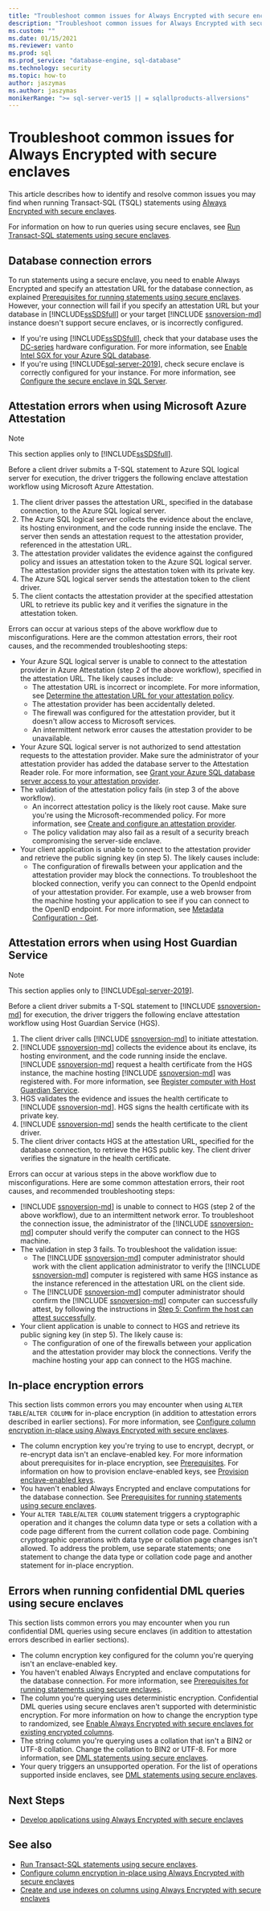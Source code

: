 ```yaml
---
title: "Troubleshoot common issues for Always Encrypted with secure enclaves"
description: "Troubleshoot common issues for Always Encrypted with secure enclaves"
ms.custom: ""
ms.date: 01/15/2021
ms.reviewer: vanto
ms.prod: sql
ms.prod_service: "database-engine, sql-database"
ms.technology: security
ms.topic: how-to
author: jaszymas
ms.author: jaszymas
monikerRange: ">= sql-server-ver15 || = sqlallproducts-allversions"
---
```


# Troubleshoot common issues for Always Encrypted with secure enclaves

This article describes how to identify and resolve common issues you may find when running Transact-SQL (TSQL) statements using [Always Encrypted with secure enclaves](always-encrypted-enclaves.md).

For information on how to run queries using secure enclaves, see [Run Transact-SQL statements using secure enclaves](always-encrypted-enclaves-query-columns.md).

## Database connection errors

To run statements using a secure enclave, you need to enable Always Encrypted and specify an attestation URL for the database connection, as explained [Prerequisites for running statements using secure enclaves](always-encrypted-enclaves-query-columns.md#prerequisites-for-running-statements-using-secure-enclaves). However, your connection will fail if you specify an attestation URL but your database in [!INCLUDE[ssSDSfull](../../../includes/sssdsfull-md.md)] or your target [!INCLUDE [ssnoversion-md](../../../includes/ssnoversion-md.md)] instance doesn't support secure enclaves, or is incorrectly configured.

- If you're using [!INCLUDE[ssSDSfull](../../../includes/sssdsfull-md.md)], check that your database uses the [DC-series](https://docs.microsoft.com/azure/azure-sql/database/service-tiers-vcore?tabs=azure-portal#dc-series) hardware configuration. For more information, see [Enable Intel SGX for your Azure SQL database](/azure/azure-sql/database/always-encrypted-enclaves-enable-sgx).
- If you're using [!INCLUDE[sql-server-2019](../../../includes/sssql19-md.md)], check secure enclave is correctly configured for your instance. For more information, see [Configure the secure enclave in SQL Server](always-encrypted-enclaves-configure-enclave-type.md).

## Attestation errors when using Microsoft Azure Attestation

> [!NOTE]
> This section applies only to [!INCLUDE[ssSDSfull](../../../includes/sssdsfull-md.md)].

Before a client driver submits a T-SQL statement to Azure SQL logical server for execution, the driver triggers the following enclave attestation workflow using Microsoft Azure Attestation.

1. The client driver passes the attestation URL, specified in the database connection, to the Azure SQL logical server.
2. The Azure SQL logical server collects the evidence about the enclave, its hosting environment, and the code running inside the enclave. The server then sends an attestation request to the attestation provider, referenced in the attestation URL.
3. The attestation provider validates the evidence against the configured policy and issues an attestation token to the Azure SQL logical server. The attestation provider signs the attestation token with its private key.
4. The Azure SQL logical server sends the attestation token to the client driver.
5. The client contacts the attestation provider at the specified attestation URL to retrieve its public key and it verifies the signature in the attestation token.

Errors can occur at various steps of the above workflow due to misconfigurations. Here are the common attestation errors, their root causes, and the recommended troubleshooting steps:

- Your Azure SQL logical server is unable to connect to the attestation provider in Azure Attestation (step 2 of the above workflow), specified in the attestation URL. The likely causes include:
  - The attestation URL is incorrect or incomplete. For more information, see [Determine the attestation URL for your attestation policy](/azure/azure-sql/database/always-encrypted-enclaves-configure-attestation#determine-the-attestation-url-for-your-attestation-policy).
  - The attestation provider has been accidentally deleted.
  - The firewall was configured for the attestation provider, but it doesn't allow access to Microsoft services.
  - An intermittent network error causes the attestation provider to be unavailable.
- Your Azure SQL logical server is not authorized to send attestation requests to the attestation provider. Make sure the administrator of your attestation provider has added the database server to the Attestation Reader role. For more information, see [Grant your Azure SQL database server access to your attestation provider](/azure/azure-sql/database/always-encrypted-enclaves-configure-attestation#grant-your-azure-sql-database-server-access-to-your-attestation-provider).
- The validation of the attestation policy fails (in step 3 of the above workflow).
  - An incorrect attestation policy is the likely root cause. Make sure you're using the Microsoft-recommended policy. For more information, see [Create and configure an attestation provider](/azure/azure-sql/database/always-encrypted-enclaves-configure-attestation#create-and-configure-an-attestation-provider).
  - The policy validation may also fail as a result of a security breach compromising the server-side enclave.
- Your client application is unable to connect to the attestation provider and retrieve the public signing key (in step 5). The likely causes include:
  - The configuration of firewalls between your application and the attestation provider may block the connections. To troubleshoot the blocked connection, verify you can connect to the OpenId endpoint of your attestation provider. For example, use a web browser from the machine hosting your application to see if you can connect to the OpenID endpoint. For more information, see [Metadata Configuration - Get](https://docs.microsoft.com/rest/api/attestation/metadataconfiguration/get).

## Attestation errors when using Host Guardian Service

> [!NOTE]
> This section applies only to [!INCLUDE[sql-server-2019](../../../includes/sssql19-md.md)].

Before a client driver submits a T-SQL statement to [!INCLUDE [ssnoversion-md](../../../includes/ssnoversion-md.md)] for execution, the driver triggers the following enclave attestation workflow using Host Guardian Service (HGS).

1. The client driver calls [!INCLUDE [ssnoversion-md](../../../includes/ssnoversion-md.md)] to initiate attestation.
2. [!INCLUDE [ssnoversion-md](../../../includes/ssnoversion-md.md)] collects the evidence about its enclave, its hosting environment, and the code running inside the enclave. [!INCLUDE [ssnoversion-md](../../../includes/ssnoversion-md.md)] request a health certificate from the HGS instance, the machine hosting [!INCLUDE [ssnoversion-md](../../../includes/ssnoversion-md.md)] was registered with. For more information, see [Register computer with Host Guardian Service](always-encrypted-enclaves-host-guardian-service-register.md).
3. HGS validates the evidence and issues the health certificate to [!INCLUDE [ssnoversion-md](../../../includes/ssnoversion-md.md)]. HGS signs the health certificate with its private key.
4. [!INCLUDE [ssnoversion-md](../../../includes/ssnoversion-md.md)] sends the health certificate to the client driver.
5. The client driver contacts HGS at the attestation URL, specified for the database connection, to retrieve the HGS public key. The client driver verifies the signature in the health certificate.

Errors can occur at various steps in the above workflow due to misconfigurations. Here are some common attestation errors, their root causes, and recommended troubleshooting steps:

- [!INCLUDE [ssnoversion-md](../../../includes/ssnoversion-md.md)] is unable to connect to HGS (step 2 of the above workflow), due to an intermittent network error. To troubleshoot the connection issue, the administrator of the [!INCLUDE [ssnoversion-md](../../../includes/ssnoversion-md.md)] computer should verify the computer can connect to the HGS machine.
- The validation in step 3 fails. To troubleshoot the validation issue:
  - The [!INCLUDE [ssnoversion-md](../../../includes/ssnoversion-md.md)]  computer administrator should work with the client application administrator to verify the [!INCLUDE [ssnoversion-md](../../../includes/ssnoversion-md.md)] computer is registered with same HGS instance as the instance referenced in the attestation URL on the client side.
  - The [!INCLUDE [ssnoversion-md](../../../includes/ssnoversion-md.md)]  computer administrator should confirm the [!INCLUDE [ssnoversion-md](../../../includes/ssnoversion-md.md)]  computer can successfully attest, by following the instructions in [Step 5: Confirm the host can attest successfully](always-encrypted-enclaves-host-guardian-service-register.md#step-5-confirm-the-host-can-attest-successfully).
- Your client application is unable to connect to HGS and retrieve its public signing key (in step 5). The likely cause is:
  - The configuration of one of the firewalls between your application and the attestation provider may block the connections. Verify the machine hosting your app can connect to the HGS machine.

## In-place encryption errors

This section lists common errors you may encounter when using `ALTER TABLE`/`ALTER COLUMN` for in-place encryption (in addition to attestation errors described in earlier sections). For more information, see [Configure column encryption in-place using Always Encrypted with secure enclaves](always-encrypted-enclaves-configure-encryption.md).

- The column encryption key you're trying to use to encrypt, decrypt, or re-encrypt data isn't an enclave-enabled key. For more information about prerequisites for in-place encryption, see [Prerequisites](always-encrypted-enclaves-configure-encryption.md#prerequisites). For information on how to provision enclave-enabled keys, see [Provision enclave-enabled keys](always-encrypted-enclaves-provision-keys.md).
- You haven't enabled Always Encrypted and enclave computations for the database connection. See [Prerequisites for running statements using secure enclaves](always-encrypted-enclaves-query-columns.md#prerequisites-for-running-statements-using-secure-enclaves).
- Your `ALTER TABLE`/`ALTER COLUMN` statement triggers a cryptographic operation and it changes the column data type or sets a collation with a code page different from the current collation code page. Combining cryptographic operations with data type or collation page changes isn't allowed. To address the problem, use separate statements; one statement to change the data type or collation code page and another statement for in-place encryption.

## Errors when running confidential DML queries using secure enclaves

This section lists common errors you may encounter when you run confidential DML queries using secure enclaves (in addition to attestation errors described in earlier sections).

- The column encryption key configured for the column you're querying isn't an enclave-enabled key.
- You haven't enabled Always Encrypted and enclave computations for the database connection. For more information, see [Prerequisites for running statements using secure enclaves](always-encrypted-enclaves-query-columns.md#prerequisites-for-running-statements-using-secure-enclaves).
- The column you're querying uses deterministic encryption. Confidential DML queries using secure enclaves aren't supported with deterministic encryption. For more information on how to change the encryption type to randomized, see [Enable Always Encrypted with secure enclaves for existing encrypted columns](always-encrypted-enclaves-enable-for-encrypted-columns.md).
- The string column you're querying uses a collation that isn't a BIN2 or UTF-8 collation. Change the collation to BIN2 or UTF-8. For more information, see [DML statements using secure enclaves](always-encrypted-enclaves-query-columns.md#dml-statements-using-secure-enclaves).
- Your query triggers an unsupported operation. For the list of operations supported inside enclaves, see [DML statements using secure enclaves](always-encrypted-enclaves-query-columns.md#dml-statements-using-secure-enclaves).
## Next Steps

- [Develop applications using Always Encrypted with secure enclaves](always-encrypted-enclaves-client-development.md)

## See also

- [Run Transact-SQL statements using secure enclaves](always-encrypted-enclaves-query-columns.md).
- [Configure column encryption in-place using Always Encrypted with secure enclaves](always-encrypted-enclaves-configure-encryption.md)
- [Create and use indexes on columns using Always Encrypted with secure enclaves](always-encrypted-enclaves-create-use-indexes.md)